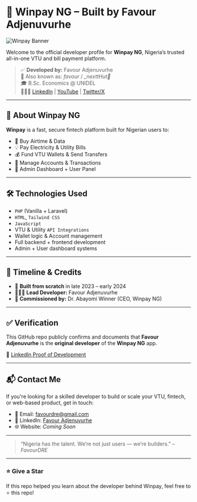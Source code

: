 # 🚀 Winpay NG – Built by Favour Adjenuvurhe

![Winpay Banner](https://encrypted-tbn0.gstatic.com/images?q=tbn:ANd9GcSktbvZkL0JHGSioLPOzTGfCd8ykcuzNXha5VF-hH2PmCA65ML-kF-6XTQ&s=10)

Welcome to the official developer profile for **Winpay NG**, Nigeria’s trusted all-in-one VTU and bill payment platform.

> ✅ **Developed by:** Favour Adjenuvurhe  
> 🧠 Also known as: *favour* / *_nexttHut🎨*  
> 🎓 B.Sc. Economics @ UNIDEL  
> 👨🏽‍💻 [LinkedIn](https://www.linkedin.com/in/favour-adjenuvurhe-148855294) | [YouTube](https://youtube.com/@favourdre) | [Twitter/X](https://twitter.com/favourdre)

---

## 🧾 About Winpay NG

**Winpay** is a fast, secure fintech platform built for Nigerian users to:

- 🔌 Buy Airtime & Data
- 💡 Pay Electricity & Utility Bills
- 💰 Fund VTU Wallets & Send Transfers
- 📱 Manage Accounts & Transactions
- 🧾 Admin Dashboard + User Panel

---

## 🛠️ Technologies Used

- `PHP` (Vanilla + Laravel)
- `HTML`, `Tailwind CSS`
- `JavaScript`
- VTU & Utility `API Integrations`
- Wallet logic & Account management
- Full backend + frontend development
- Admin + User dashboard systems

---

## 📍 Timeline & Credits

- 🔨 **Built from scratch** in late 2023 – early 2024
- 🧑🏽‍💻 **Lead Developer:** Favour Adjenuvurhe
- 🤝 **Commissioned by:** Dr. Abayomi Winner (CEO, Winpay NG)

---

## ✅ Verification

This GitHub repo publicly confirms and documents that **Favour Adjenuvurhe** is the **original developer** of the **Winpay NG** app.

📢 [LinkedIn Proof of Development](https://www.linkedin.com/posts/favour-adjenuvurhe-148855294_winpay-winpayapp-favourdre-activity-7345923901035573249-3z1d)

---

## 📬 Contact Me

If you're looking for a skilled developer to build or scale your VTU, fintech, or web-based product, get in touch:

- 📧 Email: favourdre@gmail.com
- 💼 LinkedIn: [Favour Adjenuvurhe](https://www.linkedin.com/in/favour-adjenuvurhe-148855294)
- 🌐 Website: *Coming Soon*

---

> “Nigeria has the talent. We’re not just users — we’re builders.” – *FavourDRE*

---

### ⭐ Give a Star  
If this repo helped you learn about the developer behind Winpay, feel free to ⭐️ this repo!
